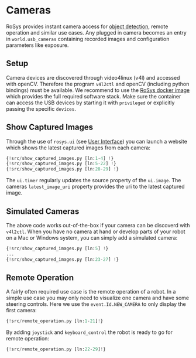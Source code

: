 # Cameras

RoSys provides instant camera access for [object detection](object_detection.md), remote operation and similar use cases.
Any plugged in camera becomes an entry in `world.usb_cameras` containing recorded images and configuration parameters like exposure.

## Setup

Camera devices are discovered through video4linux (v4l) and accessed with openCV.
Therefore the program `v4l2ctl` and openCV (including python bindings) must be available.
We recommend to use the [RoSys docker image](https://hub.docker.com/r/zauberzeug/rosys) which provides the full required software stack.
Make sure the container can access the USB devices by starting it with `privileged` or explicitly passing the specific `devices`.

## Show Captured Images

Through the use of `rosys.ui` (see [User Interface](../architecture/user_interface.md)) you can launch a website which shows the latest captured images from each camera:

```python hl_lines="13-22"
{!src/show_captured_images.py [ln:1-4] !}
{!src/show_captured_images.py [ln:5-22] !}
{!src/show_captured_images.py [ln:28-29] !}
```

The `ui.timer` regularly updates the source property of the `ui.image`.
The cameras `latest_image_uri` property provides the uri to the latest captured image.

## Simulated Cameras

The above code works out-of-the-box if your camera can be discoverd with `v4l2ctl`.
When you have no camera at hand or develop parts of your robot on a Mac or Windows system, you can simply add a simulated camera:

```python hl_lines="8-15"
{!src/show_captured_images.py [ln:5] !}
...
{!src/show_captured_images.py [ln:23-27] !}
```

## Remote Operation

A fairly often required use case is the remote operation of a robot.
In a simple use case you may only need to visualize one camera and have some steering controls.
Here we use the `event.Id.NEW_CAMERA` to only display the first camera:

```python hl_lines="16 20"
{!src/remote_operation.py [ln:1-21]!}
```

By adding `joystick` and `keyboard_control` the robot is ready to go for remote operation:

```python hl_lines="4 5"
{!src/remote_operation.py [ln:22-29]!}
```
